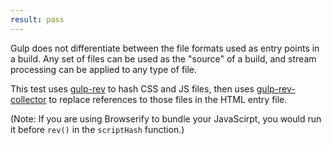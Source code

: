 ```yaml
---
result: pass
---
```


Gulp does not differentiate between the file formats used as entry points in a build. Any set of files can be used as the "source" of a build, and stream processing can be applied to any type of file.

This test uses [gulp-rev](https://github.com/sindresorhus/gulp-rev) to hash CSS and JS files, then uses [gulp-rev-collector](https://github.com/shonny-ua/gulp-rev-collector) to replace references to those files in the HTML entry file.

(Note: If you are using Browserify to bundle your JavaScirpt, you would run it before `rev()` in the `scriptHash` function.)
